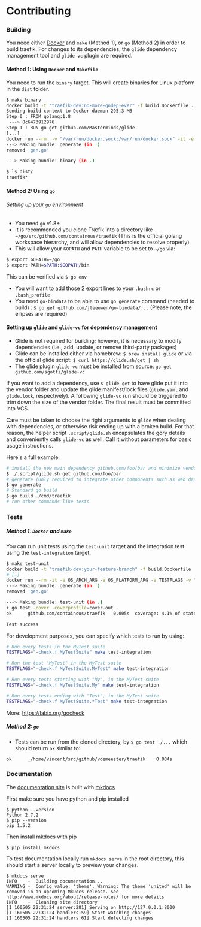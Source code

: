 # Contributing

### Building

You need either [Docker](https://github.com/docker/docker) and `make` (Method 1), or `go` (Method 2) in order to build traefik. For changes to its dependencies, the `glide` dependency management tool and `glide-vc` plugin are required.

#### Method 1: Using `Docker` and `Makefile`

You need to run the `binary` target. This will create binaries for Linux platform in the `dist` folder.

```bash
$ make binary
docker build -t "traefik-dev:no-more-godep-ever" -f build.Dockerfile .
Sending build context to Docker daemon 295.3 MB
Step 0 : FROM golang:1.8
 ---> 8c6473912976
Step 1 : RUN go get github.com/Masterminds/glide
[...]
docker run --rm  -v "/var/run/docker.sock:/var/run/docker.sock" -it -e OS_ARCH_ARG -e OS_PLATFORM_ARG -e TESTFLAGS -v "/home/emile/dev/go/src/github.com/containous/traefik/"dist":/go/src/github.com/containous/traefik/"dist"" "traefik-dev:no-more-godep-ever" ./.script/make.sh generate binary
---> Making bundle: generate (in .)
removed 'gen.go'

---> Making bundle: binary (in .)

$ ls dist/
traefik*
```

#### Method 2: Using `go`

###### Setting up your `go` environment

- You need `go` v1.8+
- It is recommended you clone Træfik into a directory like `~/go/src/github.com/containous/traefik` (This is the official golang workspace hierarchy, and will allow dependencies to resolve properly)
- This will allow your `GOPATH` and `PATH` variable to be set to `~/go` via:
```bash
$ export GOPATH=~/go
$ export PATH=$PATH:$GOPATH/bin
```

This can be verified via `$ go env`
- You will want to add those 2 export lines to your `.bashrc` or `.bash_profile`
- You need `go-bindata` to be able to use `go generate` command (needed to build) : `$ go get github.com/jteeuwen/go-bindata/...` (Please note, the ellipses are required)

#### Setting up `glide` and `glide-vc` for dependency management

- Glide is not required for building; however, it is necessary to modify dependencies (i.e., add, update, or remove third-party packages)
- Glide can be installed either via homebrew: `$ brew install glide` or via the official glide script: `$ curl https://glide.sh/get | sh`
- The glide plugin `glide-vc` must be installed from source: `go get github.com/sgotti/glide-vc`

If you want to add a dependency, use `$ glide get` to have glide put it into the vendor folder and update the glide manifest/lock files (`glide.yaml` and `glide.lock`, respectively). A following `glide-vc` run should be triggered to trim down the size of the vendor folder. The final result must be committed into VCS.


Care must be taken to choose the right arguments to `glide` when dealing with dependencies, or otherwise risk ending up with a broken build. For that reason, the helper script `.script/glide.sh` encapsulates the gory details and conveniently calls `glide-vc` as well. Call it without parameters for basic usage instructions.

Here's a full example:

```bash
# install the new main dependency github.com/foo/bar and minimize vendor size
$ ./.script/glide.sh get github.com/foo/bar
# generate (Only required to integrate other components such as web dashboard)
$ go generate
# Standard go build
$ go build ./cmd/traefik
# run other commands like tests
```

### Tests

##### Method 1: `Docker` and `make`

You can run unit tests using the `test-unit` target and the
integration test using the `test-integration` target.

```bash
$ make test-unit
docker build -t "traefik-dev:your-feature-branch" -f build.Dockerfile .
# […]
docker run --rm -it -e OS_ARCH_ARG -e OS_PLATFORM_ARG -e TESTFLAGS -v "/home/vincent/src/github/vdemeester/traefik/dist:/go/src/github.com/containous/traefik/dist" "traefik-dev:your-feature-branch" ./.script/make.sh generate test-unit
---> Making bundle: generate (in .)
removed 'gen.go'

---> Making bundle: test-unit (in .)
+ go test -cover -coverprofile=cover.out .
ok      github.com/containous/traefik   0.005s  coverage: 4.1% of statements

Test success
```

For development purposes, you can specify which tests to run by using:
```bash
# Run every tests in the MyTest suite
TESTFLAGS="-check.f MyTestSuite" make test-integration

# Run the test "MyTest" in the MyTest suite
TESTFLAGS="-check.f MyTestSuite.MyTest" make test-integration

# Run every tests starting with "My", in the MyTest suite
TESTFLAGS="-check.f MyTestSuite.My" make test-integration

# Run every tests ending with "Test", in the MyTest suite
TESTFLAGS="-check.f MyTestSuite.*Test" make test-integration
```

More: https://labix.org/gocheck

##### Method 2: `go`

- Tests can be run from the cloned directory, by `$ go test ./...` which should return `ok` similar to:
```
ok      _/home/vincent/src/github/vdemeester/traefik    0.004s
```

### Documentation

The [documentation site](http://docs.traefik.io/) is built with [mkdocs](http://mkdocs.org/)

First make sure you have python and pip installed

```shell
$ python --version
Python 2.7.2
$ pip --version
pip 1.5.2
```

Then install mkdocs with pip

```shell
$ pip install mkdocs
```

To test documentation locally run `mkdocs serve` in the root directory, this should start a server locally to preview your changes.

```shell
$ mkdocs serve
INFO    -  Building documentation...
WARNING -  Config value: 'theme'. Warning: The theme 'united' will be removed in an upcoming MkDocs release. See http://www.mkdocs.org/about/release-notes/ for more details
INFO    -  Cleaning site directory
[I 160505 22:31:24 server:281] Serving on http://127.0.0.1:8000
[I 160505 22:31:24 handlers:59] Start watching changes
[I 160505 22:31:24 handlers:61] Start detecting changes
```
